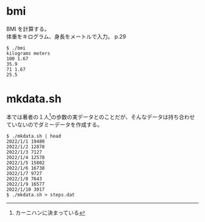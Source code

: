 # bmi
BMI を計算する。  
体重をキログラム、身長をメートルで入力。 p.29  

```
$ ./bmi
kilograms meters
100 1.67
35.9
71 1.67
25.5

```

# mkdata.sh

本では著者の１人[^1]の歩数の実データとのことだが、そんなデータは持ち合わせていないのでダミーデータを作成する。  

```
$ ./mkdata.sh | head
2022/1/1 19480
2022/1/2 12878
2022/1/3 7127
2022/1/4 12578
2022/1/5 15802
2022/1/6 16738
2022/1/7 9727
2022/1/8 7643
2022/1/9 16577
2022/1/10 3017
$ ./mkdata.sh > steps.dat

```

[^1]: カーニハンに決まっている